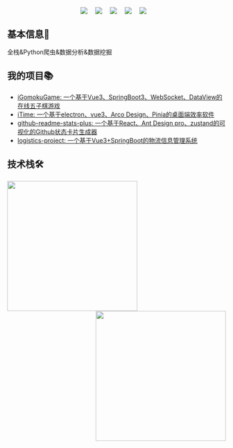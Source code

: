 <!-- 个人资料 -->
<p align="center"> 
<a href="https://wakatime.com/@018e0793-354b-42d4-8c6d-8dba8d71ab4f"><img align="center" src="https://wakatime.com/badge/user/018e0793-354b-42d4-8c6d-8dba8d71ab4f.svg" ></a>&emsp;
<a href="https://blog.bugdesigner.cn/" target="_blank"><img  align="center" src="https://img.shields.io/badge/Blog-博客-%230d7fbf?style=flat"/></a>&emsp;
<a href="https://space.bilibili.com/501122856" target="_blank"><img align="center" src="https://img.shields.io/badge/Bilibili-B站-%23df1a7c?style=flat"/></a>&emsp;
<a href="https://docs.bugdesigner.cn" target="_blank"><img align="center"  src="https://img.shields.io/badge/Docs-文档站-%231a41df?style=flat"/></a>&emsp;
<a href="https://komarev.com/ghpvc/?username=AZCodingAccount&abbreviated=true" target="_blank"><img align="center" src="https://komarev.com/ghpvc/?username=AZCodingAccount&abbreviated=true"/></a>&emsp;
</p>

## 基本信息👤
全栈&Python爬虫&数据分析&数据挖掘

## 我的项目📚

- [iGomokuGame: 一个基于Vue3、SpringBoot3、WebSocket、DataView的在线五子棋游戏 ](https://github.com/AZCodingAccount/iGomokuGame)
- [iTime: 一个基于electron、vue3、Arco Design、Pinia的桌面端效率软件 ](https://github.com/AZCodingAccount/iTime)
- [github-readme-stats-plus: 一个基于React、Ant Design pro、zustand的可视化的Github状态卡片生成器](https://github.com/AZCodingAccount/github-readme-stats-plus)
- [logistics-project: 一个基于Vue3+SpringBoot的物流信息管理系统 ](https://github.com/AZCodingAccount/logistics-project)



## 技术栈🛠️
<!--
<p align="center">[![AlbertZhang's WakaTime stats](https://github-readme-stats.vercel.app/api/wakatime?username=AlbertZhang)](https://github.com/anuraghazra/github-readme-stats)</p>
-->
<img height="300px" align="left" src="https://github-readme-stats.vercel.app/api/top-langs/?username=AZCodingAccount&locale=cn&line_height=33&theme=&langs_count=5&custom_title=常用语言"/>
<img height="300px" align="right" src="https://github-readme-stats.vercel.app/api?username=AZCodingAccount&locale=cn&line_height=33&show_icons=true&theme=&rank_icon=default&custom_title=Github状态卡片"/>


